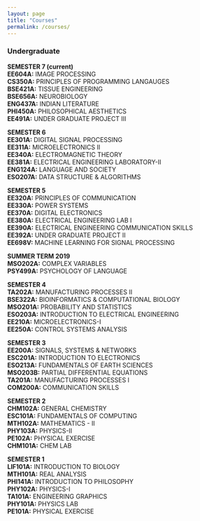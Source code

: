 ```yaml
---
layout: page
title: "Courses"
permalink: /courses/
---
```


### Undergraduate 

**SEMESTER 7 (current)**<br>
**EE604A:** IMAGE PROCESSING  
**CS350A:** PRINCIPLES OF PROGRAMMING LANGAUGES  
**BSE421A:** TISSUE ENGINEERING  
**BSE656A:** NEUROBIOLOGY  
**ENG437A:** INDIAN LITERATURE  
**PHI450A:** PHILOSOPHICAL AESTHETICS  
**EE491A:** UNDER GRADUATE PROJECT III

**SEMESTER 6**<br>
**EE301A:** DIGITAL SIGNAL PROCESSING  
**EE311A:** MICROELECTRONICS II  
**EE340A:** ELECTROMAGNETIC THEORY  
**EE381A:** ELECTRICAL ENGINEERING LABORATORY-II  
**ENG124A:** LANGUAGE AND SOCIETY  
**ESO207A:** DATA STRUCTURE & ALGORITHMS   

**SEMESTER 5**<br>
**EE320A:** PRINCIPLES OF COMMUNICATION  
**EE330A:** POWER SYSTEMS  
**EE370A:** DIGITAL ELECTRONICS  
**EE380A:** ELECTRICAL ENGINEERING LAB I  
**EE390A:** ELECTRICAL ENGINEERING COMMUNICATION SKILLS  
**EE392A:** UNDER GRADUATE PROJECT II  
**EE698V:** MACHINE LEARNING FOR SIGNAL PROCESSING

**SUMMER TERM 2019**<br>
**MSO202A:** COMPLEX VARIABLES  
**PSY499A:** PSYCHOLOGY OF LANGUAGE  

**SEMESTER 4**<br>
**TA202A:** MANUFACTURING PROCESSES II  
**BSE322A:** BIOINFORMATICS & COMPUTATIONAL BIOLOGY  
**MSO201A:** PROBABILITY AND STATISTICS  
**ESO203A:** INTRODUCTION TO ELECTRICAL ENGINEERING  
**EE210A:** MICROELECTRONICS-I  
**EE250A:** CONTROL SYSTEMS ANALYSIS  


**SEMESTER 3**<br>
**EE200A:** SIGNALS, SYSTEMS & NETWORKS  
**ESC201A:** INTRODUCTION TO ELECTRONICS  
**ESO213A:** FUNDAMENTALS OF EARTH SCIENCES  
**MSO203B:** PARTIAL DIFFERENTIAL EQUATIONS  
**TA201A:** MANUFACTURING PROCESSES I  
**COM200A:** COMMUNICATION SKILLS


**SEMESTER 2**<br>
**CHM102A:** GENERAL CHEMISTRY  
**ESC101A:** FUNDAMENTALS OF COMPUTING  
**MTH102A:** MATHEMATICS - II  
**PHY103A:** PHYSICS-II  
**PE102A:** PHYSICAL EXERCISE  
**CHM101A:** CHEM LAB


**SEMESTER 1**<br>
**LIF101A:** INTRODUCTION TO BIOLOGY  
**MTH101A:** REAL ANALYSIS  
**PHI141A:** INTRODUCTION TO PHILOSOPHY  
**PHY102A:** PHYSICS-I  
**TA101A:** ENGINEERING GRAPHICS  
**PHY101A:** PHYSICS LAB  
**PE101A:** PHYSICAL EXERCISE  

